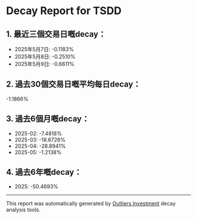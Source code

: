 # Decay Report for TSDD

## 1. 最近三個交易日嘅decay：

- 2025年5月7日: -0.1183%
- 2025年5月8日: -0.2510%
- 2025年5月9日: -0.6611%

## 2. 過去30個交易日嘅平均每日decay：
-1.1866%

## 3. 過去6個月嘅decay：

- 2025-02: -7.4818%
- 2025-03: -18.6726%
- 2025-04: -28.8941%
- 2025-05: -1.2138%

## 4. 過去6年嘅decay：

- 2025: -50.4693%
---

This report was automatically generated by [Outliers Investment](https://outliersecon.github.io/Outliers-Investment/) decay analysis tools.